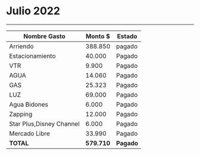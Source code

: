 # Julio 2022
----

| Nombre Gasto  | Monto $  | Estado |
|---|---|--|
|   Arriendo |  388.850  | pagado  | 
|   Estacionamiento | 40.000   | Pagado  | 
|   VTR  | 9.900  | Pagado  | 
|   AGUA | 14.060 | Pagado | 
|   GAS | 25.323  | Pagado | 
|   LUZ | 69.000 | Pagado   |  
|   Agua Bidones | 6.000 | Pagado   |  
|   Zapping | 12.000 |  Pagado    |
|   Star Plus,Disney Channel | 6.000 |  Pagado |    |
|   Mercado Libre | 33.990 |  Pagado |    |
 **TOTAL** |  **579.710** | **Pagado**